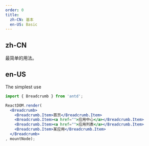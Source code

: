 ```yaml
---
order: 0
title:   
  zh-CN: 基本
  en-US: Basic
---
```


## zh-CN

最简单的用法。

## en-US

The simplest use

````jsx
import { Breadcrumb } from 'antd';

ReactDOM.render(
  <Breadcrumb>
    <Breadcrumb.Item>首页</Breadcrumb.Item>
    <Breadcrumb.Item><a href="">应用中心</a></Breadcrumb.Item>
    <Breadcrumb.Item><a href="">应用列表</a></Breadcrumb.Item>
    <Breadcrumb.Item>某应用</Breadcrumb.Item>
  </Breadcrumb>
, mountNode);
````

